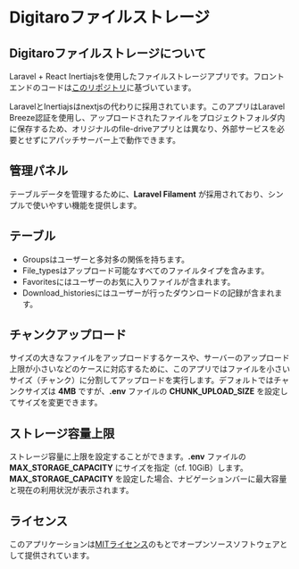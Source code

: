 # Digitaroファイルストレージ

## Digitaroファイルストレージについて

Laravel + React Inertiajsを使用したファイルストレージアプリです。フロントエンドのコードは[このリポジトリ](https://github.com/webdevcody/file-drive)に基づいています。

LaravelとInertiajsはnextjsの代わりに採用されています。このアプリはLaravel Breeze認証を使用し、アップロードされたファイルをプロジェクトフォルダ内に保存するため、オリジナルのfile-driveアプリとは異なり、外部サービスを必要とせずにアパッチサーバー上で動作できます。

## 管理パネル

テーブルデータを管理するために、**Laravel Filament** が採用されており、シンプルで使いやすい機能を提供します。

## テーブル

- Groupsはユーザーと多対多の関係を持ちます。
- File_typesはアップロード可能なすべてのファイルタイプを含みます。
- Favoritesにはユーザーのお気に入りファイルが含まれます。
- Download_historiesにはユーザーが行ったダウンロードの記録が含まれます。

## チャンクアップロード

サイズの大きなファイルをアップロードするケースや、サーバーのアップロード上限が小さいなどのケースに対応するために、このアプリではファイルを小さいサイズ（チャンク）に分割してアップロードを実行します。デフォルトではチャンクサイズは **4MB** ですが、**.env** ファイルの **CHUNK_UPLOAD_SIZE** を設定してサイズを変更できます。

## ストレージ容量上限

ストレージ容量に上限を設定することができます。**.env** ファイルの **MAX_STORAGE_CAPACITY** にサイズを指定（cf. 10GiB）します。 **MAX_STORAGE_CAPACITY** を設定した場合、ナビゲーションバーに最大容量と現在の利用状況が表示されます。

## ライセンス

このアプリケーションは[MITライセンス](https://opensource.org/licenses/MIT)のもとでオープンソースソフトウェアとして提供されています。
